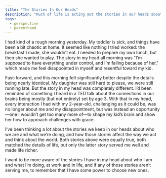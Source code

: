 ```yaml
---
title: "The Stories In Our Heads"
description: "Much of life is acting out the stories in our heads about who we are and what we’re doing. Changing the stories can in some ways change our lives."
tags:
  - perspective
  - parenthood
---
```


I had kind of a rough morning yesterday. My toddler is sick, and things have been a bit chaotic at home. It seemed like nothing I tried worked: the breakfast I made, she wouldn’t eat. I needed to prepare my own lunch, but then she wanted to play. The story in my head all morning was "I’m _supposed_ to have everything under control, and I’m failing because of her," which made me feel disappointed in myself and resentful toward my kid.

Fast-forward, and this morning felt significantly better despite the details being nearly identical. My daughter was still hard to please, we were still running late. But the story in my head was completely different. I’d been reminded of something I heard in a TED talk about the connections in our brains being mostly (but not entirely) set by age 3. With that in my head, every interaction I had with my 2-year-old, challenging as it could be, was no longer about me and my disappointment, but was instead an opportunity—one I wouldn’t get too many more of—to shape my kid’s brain and show her how to approach challenges with grace.

I’ve been thinking a lot about the stories we keep in our heads about who we are and what we’re doing, and how those stories affect the way we act and think about the world. Both stories above were equally true, both matched the details of life, but only the latter story served me well and made life richer.

I want to be more aware of the stories I have in my head about who I am and what I’m doing, at work and in life, and if any of those stories aren’t serving me, to remember that I have some power to choose new ones.
